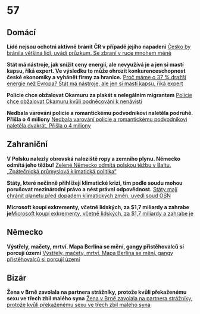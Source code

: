 # 57

## Domácí

**Lidé nejsou ochotni aktivně bránit ČR v případě jejího napadení** [Česko by bránila většina lidí, uvádí průzkum. Se zbraní v ruce mnohem méně](https://www.idnes.cz/zpravy/domaci/postoje-cechu-k-armade-obrane-vlasti-a-financovani-obrany.A250722_102000_domaci_vank)

**Stát má nástroje, jak snížit ceny energií, ale nevyužívá je a jen si mastí kapsu, říká expert. Ve výsledku to může ohrozit konkurenceschopnost české ekonomiky a vyhánět firmy za hranice.** [Proč máme o 37 % dražší energie než Evropa? Stát má nástroje, ale jen si mastí kapsu, říká expert](https://www.focuson.cz/proc-mame-o-37-drazsi-energie-nez-evropa-stat-ma-nastroje-ale-jen-si-masti-kapsu-rika-expert/)

**Policie chce obžalovat Okamuru za plakát s nelegálním migrantem** [Policie chce obžalovat Okamuru kvůli podněcování k nenávisti](https://www.seznamzpravy.cz/clanek/domaci-kauzy-policie-chce-obzalovat-okamuru-kvuli-podnecovani-k-nenavisti-282512)

**Nedbala varování policie a romantickému podvodníkovi naletěla podruhé. Přišla o 4 miliony** [Nedbala varování policie a romantickému podvodníkovi naletěla dvakrát. Přišla o 4 miliony](https://www.novinky.cz/clanek/internet-a-pc-bezpecnost-nedbala-varovani-policie-a-romantickemu-podvodnikovi-naletela-dvakrat-prisla-o-4-miliony-40531270)

## Zahraniční

**V Polsku nalezly obrovská naleziště ropy a zemního plynu. Německo odmítá jeho těžbu!** [Zelené Německo odmítá polskou těžbu v Baltu. „Zpátečnická průmyslová klimatická politika“](https://www.echo24.cz/a/Ha9Mu/zpravy-ekonomika-zelenemu-nemecku-se-nelibi-polsky-plan-na-tezbu-ropy-v-baltu)

**Státy, které nečinně přihlížejí klimatické krizi, tím podle soudu mohou porušovat mezinárodní právo a nést právní odpovědnost.** [Státy mají chránit planetu před dopadem klimatických změn, uvedl soud OSN](https://www.seznamzpravy.cz/clanek/zahranicni-staty-maji-chranit-planetu-pred-dopadem-klimatickych-zmen-uvedl-soud-osn-282465)

**Microsoft koupí exkrementy, včetně lidských, za $1,7 miliardy a zahrabe je**[Microsoft koupí exkrementy, včetně lidských, za $1,7 miliardy a zahrabe je](https://diit.cz/clanek/microsoft-koupi-exkrementy-vcetne-lidskych-za-17-miliardy-zahrabe-je)

## Německo

**Výstřely, mačety, mrtví. Mapa Berlína se mění, gangy přistěhovalců si porcují území** [Výstřely, mačety, mrtví. Mapa Berlína se mění, gangy přistěhovalců si porcují území](https://www.idnes.cz/zpravy/zahranicni/berlin-nemecko-migranti-nasili-arabove-africane-cecenci.A250723_191004_zahranicni_vals)

## Bizár

**Žena v Brně zavolala na partnera strážníky, protože kvůli překaženému sexu ve třech zbil malého syna** [Žena v Brně zavolala na partnera strážníky, protože kvůli překaženému sexu ve třech zbil malého syna](https://www.novinky.cz/clanek/krimi-zena-v-brne-zavolala-na-partnera-strazniky-protoze-kvuli-prekazenemu-sexu-ve-trech-zbil-maleho-syna-40530688)

